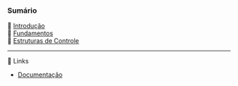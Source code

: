 ### Sumário
🔸 [Introdução](https://github.com/4L1C3-R4BB1T/estudos-c-sharp/blob/main/arquivos/introducao.md)  
🔸 [Fundamentos](https://github.com/4L1C3-R4BB1T/estudos-c-sharp/blob/main/arquivos/fundamentos.md)  
🔸 [Estruturas de Controle](https://github.com/4L1C3-R4BB1T/estudos-c-sharp/blob/main/arquivos/controle.md)  

---

🔗 Links
* [Documentação](https://learn.microsoft.com/pt-br/dotnet/csharp/)  
